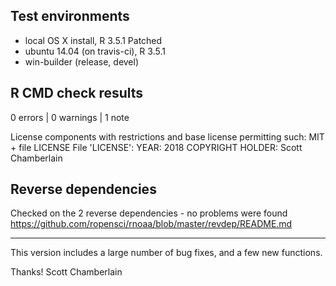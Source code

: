 ## Test environments

* local OS X install, R 3.5.1 Patched
* ubuntu 14.04 (on travis-ci), R 3.5.1
* win-builder (release, devel)

## R CMD check results

0 errors | 0 warnings | 1 note

   License components with restrictions and base license permitting such:
     MIT + file LICENSE
   File 'LICENSE':
     YEAR: 2018
     COPYRIGHT HOLDER: Scott Chamberlain

## Reverse dependencies

Checked on the 2 reverse dependencies - no problems were found
<https://github.com/ropensci/rnoaa/blob/master/revdep/README.md>

-----

This version includes a large number of bug fixes, and a few new functions.

Thanks!
Scott Chamberlain
